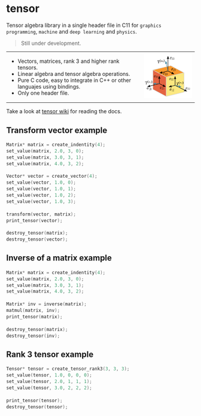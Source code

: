 # tensor

Tensor algebra library in a single header file in C11 for `graphics programming`, `machine` and `deep learning` and `physics`.
> Still under development.

<style>
td, th {
   border: none!important;
}
</style>

<table>
    <tr>
        <td>
            <ul>
                <li>Vectors, matrices, rank 3 and higher rank tensors.</li>
                <li>Linear algebra and tensor algebra operations.</li>
                <li>Pure C code, easy to integrate in C++ or other languajes using bindings.</li>
                <li>Only one header file.</li>
            </ul>
        <td>
        <td><img src="img/tensor.png"/></td>
    </tr>
</table>

Take a look at [tensor wiki](https://github.com/MorcilloSanz/tensor/wiki) for reading the docs.

## Transform vector example
```c
Matrix* matrix = create_indentity(4);
set_value(matrix, 2.0, 3, 0);
set_value(matrix, 3.0, 3, 1);
set_value(matrix, 4.0, 3, 2);

Vector* vector = create_vector(4);
set_value(vector, 1.0, 0);
set_value(vector, 1.0, 1);
set_value(vector, 1.0, 2);
set_value(vector, 1.0, 3);

transform(vector, matrix);
print_tensor(vector);

destroy_tensor(matrix);
destroy_tensor(vector);
```

## Inverse of a matrix example
```c
Matrix* matrix = create_indentity(4);
set_value(matrix, 2.0, 3, 0);
set_value(matrix, 3.0, 3, 1);
set_value(matrix, 4.0, 3, 2);

Matrix* inv = inverse(matrix);
matmul(matrix, inv);
print_tensor(matrix);

destroy_tensor(matrix);
destroy_tensor(inv);
```

## Rank 3 tensor example
```c
Tensor* tensor = create_tensor_rank3(3, 3, 3);
set_value(tensor, 1.0, 0, 0, 0);
set_value(tensor, 2.0, 1, 1, 1);
set_value(tensor, 3.0, 2, 2, 2);

print_tensor(tensor);
destroy_tensor(tensor);
```